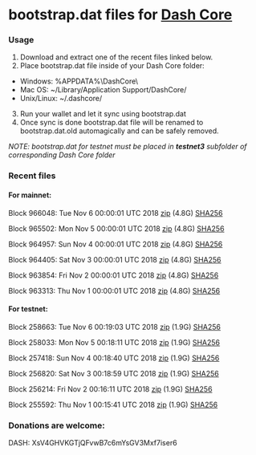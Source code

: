 # bootstrap.dat files for [Dash Core](https://www.dash.org)

### Usage

1. Download and extract one of the recent files linked below.
2. Place bootstrap.dat file inside of your Dash Core folder:
 - Windows: %APPDATA%\DashCore\
 - Mac OS: ~/Library/Application Support/DashCore/
 - Unix/Linux: ~/.dashcore/
3. Run your wallet and let it sync using bootstrap.dat
4. Once sync is done bootstrap.dat file will be renamed to bootstrap.dat.old automagically and can be safely removed.

_NOTE: bootstrap.dat for testnet must be placed in **testnet3** subfolder of corresponding Dash Core folder_

### Recent files

#### For mainnet:

Block 966048: Tue Nov  6 00:00:01 UTC 2018 [zip](https://dash-bootstrap.ams3.digitaloceanspaces.com/mainnet/2018-11-06/bootstrap.dat.zip) (4.8G) [SHA256](https://dash-bootstrap.ams3.digitaloceanspaces.com/mainnet/2018-11-06/sha256.txt)

Block 965502: Mon Nov  5 00:00:01 UTC 2018 [zip](https://dash-bootstrap.ams3.digitaloceanspaces.com/mainnet/2018-11-05/bootstrap.dat.zip) (4.8G) [SHA256](https://dash-bootstrap.ams3.digitaloceanspaces.com/mainnet/2018-11-05/sha256.txt)

Block 964957: Sun Nov  4 00:00:01 UTC 2018 [zip](https://dash-bootstrap.ams3.digitaloceanspaces.com/mainnet/2018-11-04/bootstrap.dat.zip) (4.8G) [SHA256](https://dash-bootstrap.ams3.digitaloceanspaces.com/mainnet/2018-11-04/sha256.txt)

Block 964405: Sat Nov  3 00:00:01 UTC 2018 [zip](https://dash-bootstrap.ams3.digitaloceanspaces.com/mainnet/2018-11-03/bootstrap.dat.zip) (4.8G) [SHA256](https://dash-bootstrap.ams3.digitaloceanspaces.com/mainnet/2018-11-03/sha256.txt)

Block 963854: Fri Nov  2 00:00:01 UTC 2018 [zip](https://dash-bootstrap.ams3.digitaloceanspaces.com/mainnet/2018-11-02/bootstrap.dat.zip) (4.8G) [SHA256](https://dash-bootstrap.ams3.digitaloceanspaces.com/mainnet/2018-11-02/sha256.txt)

Block 963313: Thu Nov  1 00:00:01 UTC 2018 [zip](https://dash-bootstrap.ams3.digitaloceanspaces.com/mainnet/2018-11-01/bootstrap.dat.zip) (4.8G) [SHA256](https://dash-bootstrap.ams3.digitaloceanspaces.com/mainnet/2018-11-01/sha256.txt)


#### For testnet:

Block 258663: Tue Nov  6 00:19:03 UTC 2018 [zip](https://dash-bootstrap.ams3.digitaloceanspaces.com/testnet/2018-11-06/bootstrap.dat.zip) (1.9G) [SHA256](https://dash-bootstrap.ams3.digitaloceanspaces.com/testnet/2018-11-06/sha256.txt)

Block 258033: Mon Nov  5 00:18:11 UTC 2018 [zip](https://dash-bootstrap.ams3.digitaloceanspaces.com/testnet/2018-11-05/bootstrap.dat.zip) (1.9G) [SHA256](https://dash-bootstrap.ams3.digitaloceanspaces.com/testnet/2018-11-05/sha256.txt)

Block 257418: Sun Nov  4 00:18:40 UTC 2018 [zip](https://dash-bootstrap.ams3.digitaloceanspaces.com/testnet/2018-11-04/bootstrap.dat.zip) (1.9G) [SHA256](https://dash-bootstrap.ams3.digitaloceanspaces.com/testnet/2018-11-04/sha256.txt)

Block 256820: Sat Nov  3 00:18:59 UTC 2018 [zip](https://dash-bootstrap.ams3.digitaloceanspaces.com/testnet/2018-11-03/bootstrap.dat.zip) (1.9G) [SHA256](https://dash-bootstrap.ams3.digitaloceanspaces.com/testnet/2018-11-03/sha256.txt)

Block 256214: Fri Nov  2 00:16:11 UTC 2018 [zip](https://dash-bootstrap.ams3.digitaloceanspaces.com/testnet/2018-11-02/bootstrap.dat.zip) (1.9G) [SHA256](https://dash-bootstrap.ams3.digitaloceanspaces.com/testnet/2018-11-02/sha256.txt)

Block 255592: Thu Nov  1 00:15:41 UTC 2018 [zip](https://dash-bootstrap.ams3.digitaloceanspaces.com/testnet/2018-11-01/bootstrap.dat.zip) (1.9G) [SHA256](https://dash-bootstrap.ams3.digitaloceanspaces.com/testnet/2018-11-01/sha256.txt)


### Donations are welcome:

DASH: XsV4GHVKGTjQFvwB7c6mYsGV3Mxf7iser6
